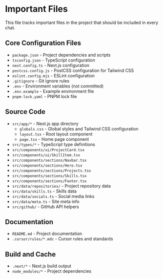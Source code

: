 # Important Files

This file tracks important files in the project that should be included in every chat.

## Core Configuration Files

- `package.json` - Project dependencies and scripts
- `tsconfig.json` - TypeScript configuration
- `next.config.ts` - Next.js configuration
- `postcss.config.js` - PostCSS configuration for Tailwind CSS
- `eslint.config.mjs` - ESLint configuration
- `.gitignore` - Git ignore rules
- `.env` - Environment variables (not committed)
- `.env.example` - Example environment file
- `pnpm-lock.yaml` - PNPM lock file

## Source Code

- `src/app/*` - Next.js app directory
  - `globals.css` - Global styles and Tailwind CSS configuration
  - `layout.tsx` - Root layout component
  - `page.tsx` - Home page component
- `src/types/*` - TypeScript type definitions
- `src/components/ui/ProjectCard.tsx`
- `src/components/ui/SkillItem.tsx`
- `src/components/sections/Navbar.tsx`
- `src/components/sections/Hero.tsx`
- `src/components/sections/Projects.tsx`
- `src/components/sections/Skills.tsx`
- `src/components/sections/Footer.tsx`
- `src/data/repositories/` - Project repository data
- `src/data/skills.ts` - Skills data
- `src/data/socials.ts` - Social media links
- `src/data/meta.ts` - Site meta info
- `src/github/` - GitHub API helpers

## Documentation

- `README.md` - Project documentation
- `.cursor/rules/*.mdc` - Cursor rules and standards

## Build and Cache

- `.next/*` - Next.js build output
- `node_modules/*` - Project dependencies
